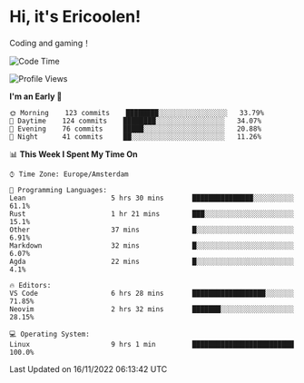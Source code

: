 # Hi, it's Ericoolen!
Coding and gaming！

<!--START_SECTION:waka-->
![Code Time](http://img.shields.io/badge/Code%20Time-526%20hrs%2056%20mins-blue)

![Profile Views](http://img.shields.io/badge/Profile%20Views-0-blue)

**I'm an Early 🐤** 

```text
🌞 Morning    123 commits    ████████░░░░░░░░░░░░░░░░░   33.79% 
🌆 Daytime    124 commits    ████████░░░░░░░░░░░░░░░░░   34.07% 
🌃 Evening    76 commits     █████░░░░░░░░░░░░░░░░░░░░   20.88% 
🌙 Night      41 commits     ██░░░░░░░░░░░░░░░░░░░░░░░   11.26%

```


📊 **This Week I Spent My Time On** 

```text
⌚︎ Time Zone: Europe/Amsterdam

💬 Programming Languages: 
Lean                     5 hrs 30 mins       ███████████████░░░░░░░░░░   61.1% 
Rust                     1 hr 21 mins        ███░░░░░░░░░░░░░░░░░░░░░░   15.1% 
Other                    37 mins             █░░░░░░░░░░░░░░░░░░░░░░░░   6.91% 
Markdown                 32 mins             █░░░░░░░░░░░░░░░░░░░░░░░░   6.07% 
Agda                     22 mins             █░░░░░░░░░░░░░░░░░░░░░░░░   4.1%

🔥 Editors: 
VS Code                  6 hrs 28 mins       ██████████████████░░░░░░░   71.85% 
Neovim                   2 hrs 32 mins       ███████░░░░░░░░░░░░░░░░░░   28.15%

💻 Operating System: 
Linux                    9 hrs 1 min         █████████████████████████   100.0%

```


 Last Updated on 16/11/2022 06:13:42 UTC
<!--END_SECTION:waka-->

